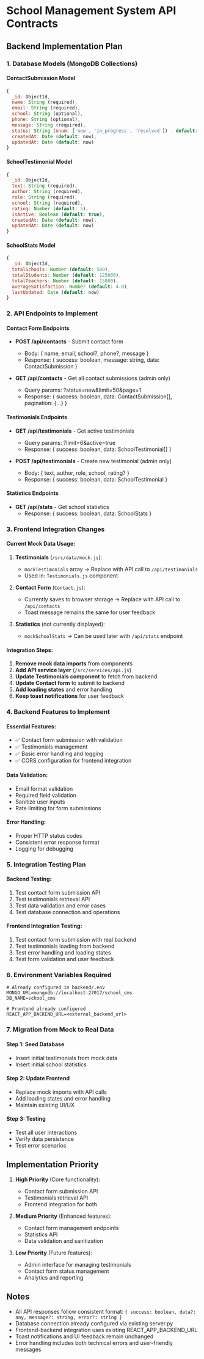 # School Management System API Contracts

## Backend Implementation Plan

### 1. Database Models (MongoDB Collections)

#### ContactSubmission Model
```javascript
{
  _id: ObjectId,
  name: String (required),
  email: String (required),
  school: String (optional),
  phone: String (optional),
  message: String (required),
  status: String (enum: ['new', 'in_progress', 'resolved']) - default: 'new',
  createdAt: Date (default: now),
  updatedAt: Date (default: now)
}
```

#### SchoolTestimonial Model
```javascript
{
  _id: ObjectId,
  text: String (required),
  author: String (required),
  role: String (required),
  school: String (required),
  rating: Number (default: 5),
  isActive: Boolean (default: true),
  createdAt: Date (default: now),
  updatedAt: Date (default: now)
}
```

#### SchoolStats Model
```javascript
{
  _id: ObjectId,
  totalSchools: Number (default: 500),
  totalStudents: Number (default: 125000),
  totalTeachers: Number (default: 15000),
  averageSatisfaction: Number (default: 4.8),
  lastUpdated: Date (default: now)
}
```

### 2. API Endpoints to Implement

#### Contact Form Endpoints
- **POST /api/contacts** - Submit contact form
  - Body: { name, email, school?, phone?, message }
  - Response: { success: boolean, message: string, data: ContactSubmission }

- **GET /api/contacts** - Get all contact submissions (admin only)
  - Query params: ?status=new&limit=50&page=1
  - Response: { success: boolean, data: ContactSubmission[], pagination: {...} }

#### Testimonials Endpoints
- **GET /api/testimonials** - Get active testimonials
  - Query params: ?limit=6&active=true
  - Response: { success: boolean, data: SchoolTestimonial[] }

- **POST /api/testimonials** - Create new testimonial (admin only)
  - Body: { text, author, role, school, rating? }
  - Response: { success: boolean, data: SchoolTestimonial }

#### Statistics Endpoints
- **GET /api/stats** - Get school statistics
  - Response: { success: boolean, data: SchoolStats }

### 3. Frontend Integration Changes

#### Current Mock Data Usage:
1. **Testimonials** (`/src/data/mock.js`):
   - `mockTestimonials` array → Replace with API call to `/api/testimonials`
   - Used in: `Testimonials.js` component

2. **Contact Form** (`Contact.js`):
   - Currently saves to browser storage → Replace with API call to `/api/contacts`
   - Toast message remains the same for user feedback

3. **Statistics** (not currently displayed):
   - `mockSchoolStats` → Can be used later with `/api/stats` endpoint

#### Integration Steps:
1. **Remove mock data imports** from components
2. **Add API service layer** (`/src/services/api.js`)
3. **Update Testimonials component** to fetch from backend
4. **Update Contact form** to submit to backend
5. **Add loading states** and error handling
6. **Keep toast notifications** for user feedback

### 4. Backend Features to Implement

#### Essential Features:
- ✅ Contact form submission with validation
- ✅ Testimonials management
- ✅ Basic error handling and logging
- ✅ CORS configuration for frontend integration

#### Data Validation:
- Email format validation
- Required field validation
- Sanitize user inputs
- Rate limiting for form submissions

#### Error Handling:
- Proper HTTP status codes
- Consistent error response format
- Logging for debugging

### 5. Integration Testing Plan

#### Backend Testing:
1. Test contact form submission API
2. Test testimonials retrieval API
3. Test data validation and error cases
4. Test database connection and operations

#### Frontend Integration Testing:
1. Test contact form submission with real backend
2. Test testimonials loading from backend
3. Test error handling and loading states
4. Test form validation and user feedback

### 6. Environment Variables Required

```env
# Already configured in backend/.env
MONGO_URL=mongodb://localhost:27017/school_cms
DB_NAME=school_cms

# Frontend already configured
REACT_APP_BACKEND_URL=<external_backend_url>
```

### 7. Migration from Mock to Real Data

#### Step 1: Seed Database
- Insert initial testimonials from mock data
- Insert initial school statistics

#### Step 2: Update Frontend
- Replace mock imports with API calls
- Add loading states and error handling
- Maintain existing UI/UX

#### Step 3: Testing
- Test all user interactions
- Verify data persistence
- Test error scenarios

## Implementation Priority

1. **High Priority** (Core functionality):
   - Contact form submission API
   - Testimonials retrieval API
   - Frontend integration for both

2. **Medium Priority** (Enhanced features):
   - Contact form management endpoints
   - Statistics API
   - Data validation and sanitization

3. **Low Priority** (Future features):
   - Admin interface for managing testimonials
   - Contact form status management
   - Analytics and reporting

## Notes

- All API responses follow consistent format: `{ success: boolean, data?: any, message?: string, error?: string }`
- Database connection already configured via existing server.py
- Frontend-backend integration uses existing REACT_APP_BACKEND_URL
- Toast notifications and UI feedback remain unchanged
- Error handling includes both technical errors and user-friendly messages
